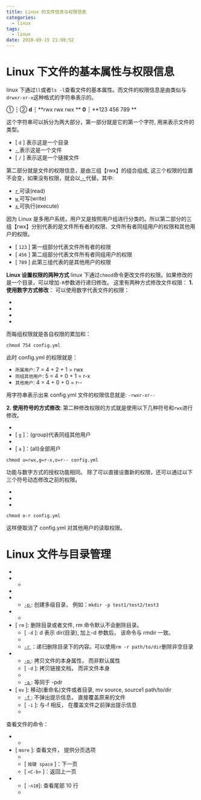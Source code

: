 ```yaml
---
title: Linux 的文件信息与权限信息
categories:
  - linux
tags:
  - linux
date: 2018-09-15 21:08:52
---
```


# Linux 下文件的基本属性与权限信息

linux 下通过`ll`或者`ls -l`查看文件的基本属性。而文件的权限信息是由类似与`drwxr-xr-x`这种格式的字符串表示的。

① ┆ ②
**d** ┆ **rwx rwx rwx **
**0** ┆ **123 456 789 **

这个字符串可以拆分为两大部分，第一部分就是它的第一个字符, 用来表示文件的类型。

- [ `d` ] 表示这是一个目录
- [ `-` ] 表示这是一个文件
- [ `/` ] 表示这是一个链接文件

第二部分就是文件的权限信息，是由三组【rwx】的组合组成, 这三个权限的位置不会变，如果没有权限，就会以[ `-` ]代替。其中:

- [ `r` ] 可读(read)
- [ `w` ] 可写(write)
- [ `x` ] 可执行(execute)

因为 Linux 是多用户系统，用户又是按照用户组进行分类的。所以第二部分的三组【rwx】分别代表的是文件所有者的权限、文件所有者同组用户的权限和其他用户的权限。

- [ `123` ] 第一组部分代表文件所有者的权限
- [ `456` ] 第二组部分代表文件所有者同组用户的权限
- [ `789` ] 此第三组代表的是其他用户的权限

**Linux 设置权限的两种方式**
linux 下通过`chmod`命令更改文件的权限。如果修改的是一个目录，可以增加`-R`参数进行递归修改。
这里有两种方式修改文件权限：
**1. 使用数字方式修改**：
可以使用数字代表文件的权限：

- [ `r` ]: 可以用数字`4`代表
- [ `w` ]: `2`
- [ `x` ]: `1`
- [ `-` ]: `0`

而每组权限就是各自权限的累加和：

```shell
chmod 754 config.yml
```

此时 config.yml 的权限就是：

- `所属用户`: 7 = 4 + 2 + 1 = rwx
- `同组其他用户`: 5 = 4 + 0 + 1 = r-x
- `其他用户`: 4 = 4 + 0 + 0 = r--

用字符串表示出来 config.yml 文件的权限信息就是: `-rwxr-xr--`

**2. 使用符号的方式修改**:
第二种修改权限的方式就是使用以下几种符号和`rwx`进行修改。

- [ `u` ]: (user)代表所属用户
- [ `g` ]：(group)代表同组其他用户
- [ `o` ]: (others)代表其他用户
- [ `a` ]：(all)全部用户

```shell
chmod u=rwx,g=r-x,o=r-- config.yml
```

功能与数字方式的授权功能相同。
除了可以直接设置新的权限，还可以通过以下三个符号动态修改之前的权限。

- [ `+` ]: 动态增加权限
- [ `-` ]: 删除权限
- [ `=` ]: 设定权限

```shell
chmod o-r config.yml
```

这样便取消了 config.yml 对其他用户的读取权限。

# Linux 文件与目录管理

- [ `pwd` ]: 查看当前所在的目录
- [ `ls` ]: 列出当前目录下的所有子目录
  - [ `-a` ]: 展示隐藏的目录
- [ `cd` ]: 进入指定的目录
- [`mkdir`]: 创建新的目录
  - [ `-p` ]: 创建多级目录， 例如：`mkdir -p test1/test2/test3`
- [`rmdir`]: 删除空目录
  - [ `-p` ]: 删除多级空目录
- [ `rm` ]: 删除目录或者文件, rm 命令默认不会删除目录。
  - [ `-d` ]: d 表示 dir(目录), 加上-d 参数后， 该命令与 rmdir 一致。
  - [ `-f` ]: 忽略错误信息
  - [ `-r` ]：递归删除目录下的内容。可以使用`rm -r path/to/dir`删除非空目录
- [ `cp` ]: 拷贝文件或者目录
  - [ `-p` ]: 拷贝文件的本身属性， 而非默认属性
  - [ `-d` ]: 拷贝链接文档， 而非文件本身
  - [ `-r` ]: 递归复制
  - [ `-a` ]: 等同于 -pdr
- [ `mv` ]: 移动(重命名)文件或者目录, mv source, source1 path/to/dir
  - [ `-f` ]: 不弹出提示信息， 直接覆盖原来的文件
  - [ `-i` ]: 与-f 相反， 在覆盖文件之前弹出提示信息
  - [ `-u` ]: 更新旧的文件

查看文件的命令：

- [ `cat` ]: 查看文件内容
  - [ `-n` ]: 显示行号
- [ `more` ]: 查看文件， 提供分页选项
  - [ `按键 enter` ]: 下一行
  - [ `按键 space` ]：下一页
  - [ `<C-b>` ]：返回上一页
- [ `tail` ]: 查看文件的尾部几行
  - [ `-n10`]: 查看尾部 10 行
  - [ `-f` ]: 跟随文件的变动
